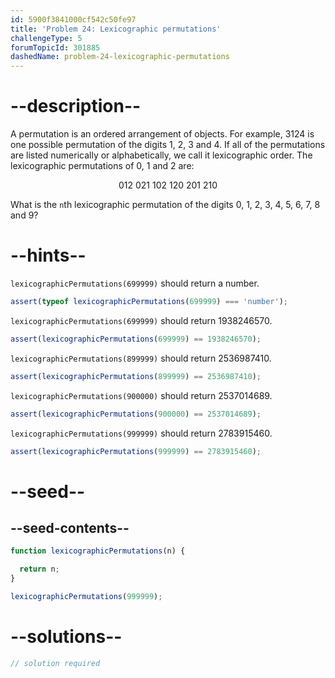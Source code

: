 ```yaml
---
id: 5900f3841000cf542c50fe97
title: 'Problem 24: Lexicographic permutations'
challengeType: 5
forumTopicId: 301885
dashedName: problem-24-lexicographic-permutations
---
```


# --description--

A permutation is an ordered arrangement of objects. For example, 3124 is one possible permutation of the digits 1, 2, 3 and 4. If all of the permutations are listed numerically or alphabetically, we call it lexicographic order. The lexicographic permutations of 0, 1 and 2 are:

<div style='text-align: center;'>012   021   102   120   201   210</div>

What is the `n`th lexicographic permutation of the digits 0, 1, 2, 3, 4, 5, 6, 7, 8 and 9?

# --hints--

`lexicographicPermutations(699999)` should return a number.

```js
assert(typeof lexicographicPermutations(699999) === 'number');
```

`lexicographicPermutations(699999)` should return 1938246570.

```js
assert(lexicographicPermutations(699999) == 1938246570);
```

`lexicographicPermutations(899999)` should return 2536987410.

```js
assert(lexicographicPermutations(899999) == 2536987410);
```

`lexicographicPermutations(900000)` should return 2537014689.

```js
assert(lexicographicPermutations(900000) == 2537014689);
```

`lexicographicPermutations(999999)` should return 2783915460.

```js
assert(lexicographicPermutations(999999) == 2783915460);
```

# --seed--

## --seed-contents--

```js
function lexicographicPermutations(n) {

  return n;
}

lexicographicPermutations(999999);
```

# --solutions--

```js
// solution required
```